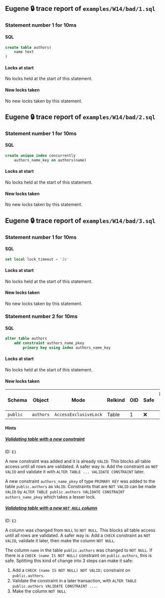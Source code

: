 ## Eugene 🔒 trace report of `examples/W14/bad/1.sql`



### Statement number 1 for 10ms

#### SQL

```sql
create table authors(
    name text
)
```

#### Locks at start

No locks held at the start of this statement.

#### New locks taken

No new locks taken by this statement.



## Eugene 🔒 trace report of `examples/W14/bad/2.sql`



### Statement number 1 for 10ms

#### SQL

```sql
create unique index concurrently
    authors_name_key on authors(name)
```

#### Locks at start

No locks held at the start of this statement.

#### New locks taken

No new locks taken by this statement.



## Eugene 🔒 trace report of `examples/W14/bad/3.sql`



### Statement number 1 for 10ms

#### SQL

```sql
set local lock_timeout = '2s'
```

#### Locks at start

No locks held at the start of this statement.

#### New locks taken

No new locks taken by this statement.



### Statement number 2 for 10ms

#### SQL

```sql
alter table authors
    add constraint authors_name_pkey
        primary key using index authors_name_key
```

#### Locks at start

No locks held at the start of this statement.

#### New locks taken

| Schema | Object | Mode | Relkind | OID | Safe | Duration held (ms) |
|--------|--------|------|---------|-----|------|--------------------|
| `public` | `authors` | `AccessExclusiveLock` | Table | 1 | ❌ | 10 |

#### Hints

##### [Validating table with a new constraint](https://kaveland.no/eugene/hints/E1/)
ID: `E1`

A new constraint was added and it is already `VALID`. This blocks all table access until all rows are validated. A safer way is: Add the constraint as `NOT VALID` and validate it with `ALTER TABLE ... VALIDATE CONSTRAINT` later.

A new constraint `authors_name_pkey` of type `PRIMARY KEY` was added to the table `public.authors` as `VALID`. Constraints that are `NOT VALID` can be made `VALID` by `ALTER TABLE public.authors VALIDATE CONSTRAINT authors_name_pkey` which takes a lesser lock.
##### [Validating table with a new `NOT NULL` column](https://kaveland.no/eugene/hints/E2/)
ID: `E2`

A column was changed from `NULL` to `NOT NULL`. This blocks all table access until all rows are validated. A safer way is: Add a `CHECK` constraint as `NOT VALID`, validate it later, then make the column `NOT NULL`.

The column `name` in the table `public.authors` was changed to `NOT NULL`. If there is a `CHECK (name IS NOT NULL)` constraint on `public.authors`, this is safe. Splitting this kind of change into 3 steps can make it safe:

1. Add a `CHECK (name IS NOT NULL) NOT VALID;` constraint on `public.authors`.
2. Validate the constraint in a later transaction, with `ALTER TABLE public.authors VALIDATE CONSTRAINT ...`.
3. Make the column `NOT NULL`


